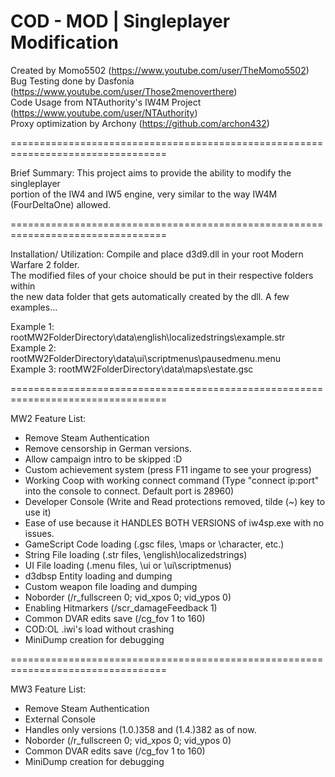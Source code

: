 COD - MOD | Singleplayer Modification
=================================================================================

Created by Momo5502 (https://www.youtube.com/user/TheMomo5502)  
Bug Testing done by Dasfonia (https://www.youtube.com/user/Those2menoverthere)  
Code Usage from NTAuthority's IW4M Project (https://www.youtube.com/user/NTAuthority)  
Proxy optimization by Archony (https://github.com/archon432)

=================================================================================

Brief Summary: This project aims to provide the ability to modify the singleplayer  
portion of the IW4 and IW5 engine, very similar to the way IW4M (FourDeltaOne) allowed.

=================================================================================

Installation/ Utilization: Compile and place d3d9.dll in your root Modern Warfare 2 folder.  
The modified files of your choice should be put in their respective folders within  
the new data folder that gets automatically created by the dll.  A few examples...

Example 1: rootMW2FolderDirectory\data\english\localizedstrings\example.str  
Example 2: rootMW2FolderDirectory\data\ui\scriptmenus\pausedmenu.menu  
Example 3: rootMW2FolderDirectory\data\maps\estate.gsc

=================================================================================

MW2 Feature List:
- Remove Steam Authentication
- Remove censorship in German versions.
- Allow campaign intro to be skipped :D
- Custom achievement system (press F11 ingame to see your progress)
- Working Coop with working connect command (Type "connect ip:port" into the console to connect. Default port is 28960)
- Developer Console (Write and Read protections removed, tilde (~) key to use it)
- Ease of use because it HANDLES BOTH VERSIONS of iw4sp.exe with no issues.
- GameScript Code loading (.gsc files, \maps or \character, etc.)
- String File loading (.str files, \english\localizedstrings)
- UI File loading (.menu files, \ui or \ui\scriptmenus)
- d3dbsp Entity loading and dumping
- Custom weapon file loading and dumping
- Noborder (/r_fullscreen 0; vid_xpos 0; vid_ypos 0)
- Enabling Hitmarkers (/scr_damageFeedback 1)
- Common DVAR edits save (/cg_fov 1 to 160)
- COD:OL .iwi's load without crashing 
- MiniDump creation for debugging

=================================================================================

MW3 Feature List:
- Remove Steam Authentication
- External Console
- Handles only versions (1.0.)358 and (1.4.)382 as of now.
- Noborder (/r_fullscreen 0; vid_xpos 0; vid_ypos 0)
- Common DVAR edits save (/cg_fov 1 to 160)
- MiniDump creation for debugging
